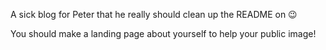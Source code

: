 A sick blog for Peter that he really should clean up the README on 😉

You should make a landing page about yourself to help your public image!
